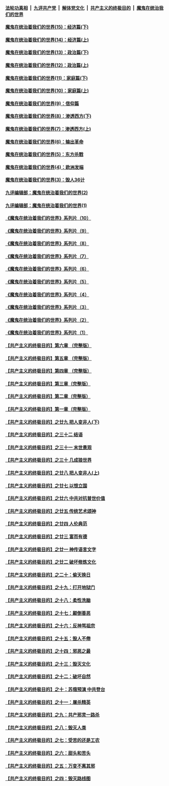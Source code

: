 

####  [法轮功真相](../../../../basic/blob/master/README.md?t=10131902) &nbsp;|&nbsp; [九评共产党](../../../../9ping.md/blob/master/README.md?t=10131902) &nbsp;|&nbsp; [解体党文化](../../../../jtdwh.md/blob/master/README.md?t=10131902)  &nbsp;|&nbsp; [共产主义的终极目的](../../../../gczydzjmd.md/blob/master/README.md?t=10131902) &nbsp;|&nbsp; [魔鬼在统治我们的世界](../../../../mgztzwmdsj.md/blob/master/README.md?t=10131902) 

#### [魔鬼在统治着我们的世界(15)：经济篇(下)](../pages/nsc422/n10469975.md?t=10131902) 

#### [魔鬼在统治着我们的世界(14)：经济篇(上)](../pages/nsc422/n10457370.md?t=10131902) 

#### [魔鬼在统治着我们的世界(13)：政治篇(下)](../pages/nsc422/n10448270.md?t=10131902) 

#### [魔鬼在统治着我们的世界(12)：政治篇(上)](../pages/nsc422/n10444576.md?t=10131902) 

#### [魔鬼在统治着我们的世界(11)：家庭篇(下)](../pages/nsc422/n10440961.md?t=10131902) 

#### [魔鬼在统治着我们的世界(10)：家庭篇(上)](../pages/nsc422/n10435448.md?t=10131902) 

#### [魔鬼在统治着我们的世界(9)：信仰篇](../pages/nsc422/n10432159.md?t=10131902) 

#### [魔鬼在统治着我们的世界(8)：渗透西方(下)](../pages/nsc422/n10429603.md?t=10131902) 

#### [魔鬼在统治着我们的世界(7)：渗透西方(上)](../pages/nsc422/n10426013.md?t=10131902) 

#### [魔鬼在统治着我们的世界(6)：输出革命](../pages/nsc422/n10421536.md?t=10131902) 

#### [魔鬼在统治着我们的世界(5)：东方杀戮](../pages/nsc422/n10417707.md?t=10131902) 

#### [魔鬼在统治着我们的世界(4)：欧洲发端](../pages/nsc422/n10414890.md?t=10131902) 

#### [魔鬼在统治着我们的世界(3)：毁人36计](../pages/nsc422/n10411583.md?t=10131902) 

#### [九评编辑部：魔鬼在统治着我们的世界(2)](../pages/nsc422/n10410036.md?t=10131902) 

#### [九评编辑部：魔鬼在统治着我们的世界(1)](../pages/nsc422/n10406825.md?t=10131902) 

#### [《魔鬼在统治着我们的世界》系列片（10）](../pages/nsc422/n12292670.md?t=10131902) 

#### [《魔鬼在统治着我们的世界》系列片（9）](../pages/nsc422/n12290859.md?t=10131902) 

#### [《魔鬼在统治着我们的世界》系列片（8）](../pages/nsc422/n12287445.md?t=10131902) 

#### [《魔鬼在统治着我们的世界》系列片（7）](../pages/nsc422/n12283425.md?t=10131902) 

#### [《魔鬼在统治着我们的世界》系列片（6）](../pages/nsc422/n12282314.md?t=10131902) 

#### [《魔鬼在统治着我们的世界》系列片（5）](../pages/nsc422/n12281419.md?t=10131902) 

#### [《魔鬼在统治着我们的世界》系列片（4）](../pages/nsc422/n12274024.md?t=10131902) 

#### [《魔鬼在统治着我们的世界》系列片（3）](../pages/nsc422/n12271322.md?t=10131902) 

#### [《魔鬼在统治着我们的世界》系列片（2）](../pages/nsc422/n12269049.md?t=10131902) 

#### [《魔鬼在统治着我们的世界》系列片（1）](../pages/nsc422/n12267575.md?t=10131902) 

#### [【共产主义的终极目的】第六章 （完整版）](../pages/nsc422/n11428913.md?t=10131902) 

#### [【共产主义的终极目的】第五章 （完整版）](../pages/nsc422/n11428912.md?t=10131902) 

#### [【共产主义的终极目的】第四章 （完整版）](../pages/nsc422/n11428907.md?t=10131902) 

#### [【共产主义的终极目的】第三章（完整版）](../pages/nsc422/n11428848.md?t=10131902) 

#### [【共产主义的终极目的】第二章（完整版）](../pages/nsc422/n11428831.md?t=10131902) 

#### [【共产主义的终极目的】第一章（完整版）](../pages/nsc422/n11417651.md?t=10131902) 

#### [【共产主义的终极目的】之廿九 把人变非人(下)](../pages/nsc422/n11344140.md?t=10131902) 

#### [【共产主义的终极目的】之三十二 结语](../pages/nsc422/n11360535.md?t=10131902) 

#### [【共产主义的终极目的】之三十一 末世景观](../pages/nsc422/n11351129.md?t=10131902) 

#### [【共产主义的终极目的】之三十 几成狼世界](../pages/nsc422/n11348280.md?t=10131902) 

#### [【共产主义的终极目的】之廿八 把人变非人(上)](../pages/nsc422/n11340492.md?t=10131902) 

#### [【共产主义的终极目的】之廿七 以恨立国](../pages/nsc422/n11336944.md?t=10131902) 

#### [【共产主义的终极目的】之廿六 中共对抗普世价值](../pages/nsc422/n11324785.md?t=10131902) 

#### [【共产主义的终极目的】之廿五 传统艺术颂神](../pages/nsc422/n11296396.md?t=10131902) 

#### [【共产主义的终极目的】之廿四 人伦典范](../pages/nsc422/n11296397.md?t=10131902) 

#### [【共产主义的终极目的】之廿三 富而有德](../pages/nsc422/n11283598.md?t=10131902) 

#### [【共产主义的终极目的】之廿一 神传语言文字](../pages/nsc422/n11263265.md?t=10131902) 

#### [【共产主义的终极目的】之廿二 破坏修炼文化](../pages/nsc422/n11245728.md?t=10131902) 

#### [【共产主义的终极目的】之二十：偷天换日](../pages/nsc422/n11238846.md?t=10131902) 

#### [【共产主义的终极目的】之十九：打开地狱门](../pages/nsc422/n11206376.md?t=10131902) 

#### [【共产主义的终极目的】之十八：柔性洗脑](../pages/nsc422/n11199994.md?t=10131902) 

#### [【共产主义的终极目的】之十七：颠倒善恶](../pages/nsc422/n11179782.md?t=10131902) 

#### [【共产主义的终极目的】之十六：反神骂祖宗](../pages/nsc422/n11166798.md?t=10131902) 

#### [【共产主义的终极目的】之十五：毁人不倦](../pages/nsc422/n11166792.md?t=10131902) 

#### [【共产主义的终极目的】之十四：邪恶之最](../pages/nsc422/n11150249.md?t=10131902) 

#### [【共产主义的终极目的】之十三：毁灭文化](../pages/nsc422/n11135227.md?t=10131902) 

#### [【共产主义的终极目的】之十二：破坏自然](../pages/nsc422/n11135214.md?t=10131902) 

#### [【共产主义的终极目的】之十：苏俄预演 中共登台](../pages/nsc422/n11118424.md?t=10131902) 

#### [【共产主义的终极目的】之十一：屠杀精英](../pages/nsc422/n11118442.md?t=10131902) 

#### [【共产主义的终极目的】之九：共产邪灵一路杀](../pages/nsc422/n11114139.md?t=10131902) 

#### [【共产主义的终极目的】之八：毁灭人类](../pages/nsc422/n11108503.md?t=10131902) 

#### [【共产主义的终极目的】之七：受苦的还是工农](../pages/nsc422/n11101809.md?t=10131902) 

#### [【共产主义的终极目的】之六：甜头和苦头](../pages/nsc422/n11096971.md?t=10131902) 

#### [【共产主义的终极目的】之五：万变不离其邪](../pages/nsc422/n11091285.md?t=10131902) 

#### [【共产主义的终极目的】之四：毁灭路线图](../pages/nsc422/n11086284.md?t=10131902) 

